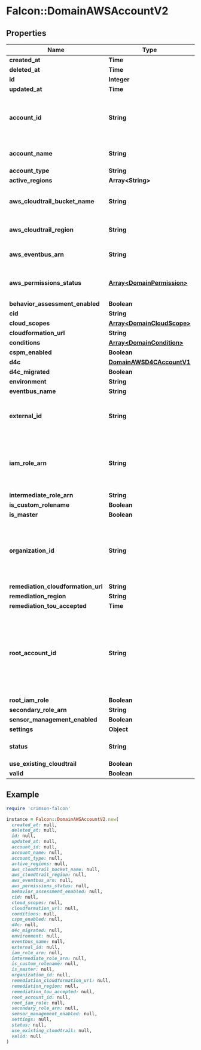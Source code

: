 # Falcon::DomainAWSAccountV2

## Properties

| Name | Type | Description | Notes |
| ---- | ---- | ----------- | ----- |
| **created_at** | **Time** |  |  |
| **deleted_at** | **Time** |  |  |
| **id** | **Integer** |  |  |
| **updated_at** | **Time** |  |  |
| **account_id** | **String** | 12 digit AWS provided unique identifier for the account. | [optional] |
| **account_name** | **String** | AWS account name | [optional] |
| **account_type** | **String** |  | [optional] |
| **active_regions** | **Array&lt;String&gt;** |  | [optional] |
| **aws_cloudtrail_bucket_name** | **String** | AWS CloudTrail bucket name to store logs. | [optional] |
| **aws_cloudtrail_region** | **String** | AWS CloudTrail region. | [optional] |
| **aws_eventbus_arn** | **String** | AWS Eventbus ARN. | [optional] |
| **aws_permissions_status** | [**Array&lt;DomainPermission&gt;**](DomainPermission.md) | Permissions status returned via API. |  |
| **behavior_assessment_enabled** | **Boolean** |  | [optional] |
| **cid** | **String** |  | [optional] |
| **cloud_scopes** | [**Array&lt;DomainCloudScope&gt;**](DomainCloudScope.md) |  | [optional] |
| **cloudformation_url** | **String** |  | [optional] |
| **conditions** | [**Array&lt;DomainCondition&gt;**](DomainCondition.md) |  | [optional] |
| **cspm_enabled** | **Boolean** |  | [optional] |
| **d4c** | [**DomainAWSD4CAccountV1**](DomainAWSD4CAccountV1.md) |  | [optional] |
| **d4c_migrated** | **Boolean** |  | [optional] |
| **environment** | **String** |  | [optional] |
| **eventbus_name** | **String** |  | [optional] |
| **external_id** | **String** | ID assigned for use with cross account IAM role access. | [optional] |
| **iam_role_arn** | **String** | The full arn of the IAM role created in this account to control access. | [optional] |
| **intermediate_role_arn** | **String** |  | [optional] |
| **is_custom_rolename** | **Boolean** |  |  |
| **is_master** | **Boolean** |  | [optional] |
| **organization_id** | **String** | Up to 34 character AWS provided unique identifier for the organization. | [optional] |
| **remediation_cloudformation_url** | **String** |  | [optional] |
| **remediation_region** | **String** |  | [optional] |
| **remediation_tou_accepted** | **Time** |  | [optional] |
| **root_account_id** | **String** | 12 digit AWS provided unique identifier for the root account (of the organization this account belongs to). | [optional] |
| **root_iam_role** | **Boolean** |  | [optional] |
| **secondary_role_arn** | **String** |  | [optional] |
| **sensor_management_enabled** | **Boolean** |  |  |
| **settings** | **Object** |  | [optional] |
| **status** | **String** | Account registration status. | [optional] |
| **use_existing_cloudtrail** | **Boolean** |  | [optional] |
| **valid** | **Boolean** |  | [optional] |

## Example

```ruby
require 'crimson-falcon'

instance = Falcon::DomainAWSAccountV2.new(
  created_at: null,
  deleted_at: null,
  id: null,
  updated_at: null,
  account_id: null,
  account_name: null,
  account_type: null,
  active_regions: null,
  aws_cloudtrail_bucket_name: null,
  aws_cloudtrail_region: null,
  aws_eventbus_arn: null,
  aws_permissions_status: null,
  behavior_assessment_enabled: null,
  cid: null,
  cloud_scopes: null,
  cloudformation_url: null,
  conditions: null,
  cspm_enabled: null,
  d4c: null,
  d4c_migrated: null,
  environment: null,
  eventbus_name: null,
  external_id: null,
  iam_role_arn: null,
  intermediate_role_arn: null,
  is_custom_rolename: null,
  is_master: null,
  organization_id: null,
  remediation_cloudformation_url: null,
  remediation_region: null,
  remediation_tou_accepted: null,
  root_account_id: null,
  root_iam_role: null,
  secondary_role_arn: null,
  sensor_management_enabled: null,
  settings: null,
  status: null,
  use_existing_cloudtrail: null,
  valid: null
)
```

